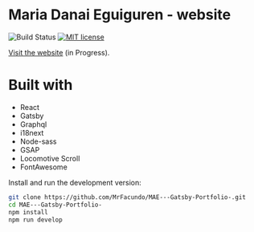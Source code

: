 # Maria Danai Eguiguren - website

![Build Status](https://github.com/MrFacundo/MAE---Gatsby-Portfolio-/actions/workflows/pages/pages-build-deployment/badge.svg)
[![MIT license](http://img.shields.io/badge/license-MIT-brightgreen.svg)](http://opensource.org/licenses/MIT)

[Visit the website](https://mariadanaieguiguren.com/) (in Progress).
# Built with

-   React
-   Gatsby
-   Graphql
-   i18next
-   Node-sass
-   GSAP
-   Locomotive Scroll
-   FontAwesome

Install and run the development version:

```sh
git clone https://github.com/MrFacundo/MAE---Gatsby-Portfolio-.git
cd MAE---Gatsby-Portfolio-
npm install
npm run develop
```
